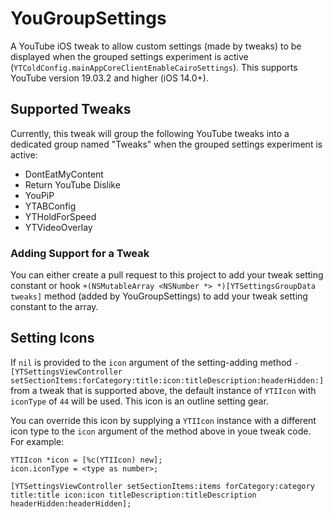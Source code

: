 # YouGroupSettings

A YouTube iOS tweak to allow custom settings (made by tweaks) to be displayed when the grouped settings experiment is active (`YTColdConfig.mainAppCoreClientEnableCairoSettings`). This supports YouTube version 19.03.2 and higher (iOS 14.0+).

## Supported Tweaks

Currently, this tweak will group the following YouTube tweaks into a dedicated group named "Tweaks" when the grouped settings experiment is active:

- DontEatMyContent
- Return YouTube Dislike
- YouPiP
- YTABConfig
- YTHoldForSpeed
- YTVideoOverlay

### Adding Support for a Tweak

You can either create a pull request to this project to add your tweak setting constant or hook `+(NSMutableArray <NSNumber *> *)[YTSettingsGroupData tweaks]` method (added by YouGroupSettings) to add your tweak setting constant to the array.

## Setting Icons

If `nil` is provided to the `icon` argument of the setting-adding method `-[YTSettingsViewController setSectionItems:forCategory:title:icon:titleDescription:headerHidden:]` from a tweak that is supported above, the default instance of `YTIIcon` with `iconType` of `44` will be used. This icon is an outline setting gear.

You can override this icon by supplying a `YTIIcon` instance with a different icon type to the `icon` argument of the method above in youe tweak code. For example:

```objc
YTIIcon *icon = [%c(YTIIcon) new];
icon.iconType = <type as number>;

[YTSettingsViewController setSectionItems:items forCategory:category title:title icon:icon titleDescription:titleDescription headerHidden:headerHidden];
```
